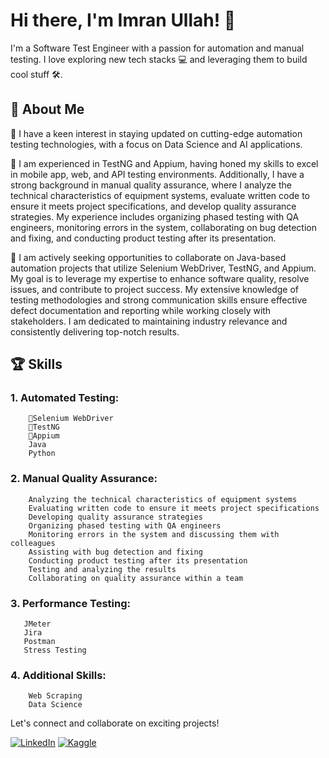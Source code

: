 # Hi there, I'm Imran Ullah! 👋

I'm a Software Test Engineer with a passion for automation and manual testing. I love exploring new tech stacks 💻 and leveraging them to build cool stuff 🛠️.

## 🚀 About Me

👀 I have a keen interest in staying updated on cutting-edge automation testing technologies, with a focus on Data Science and AI applications.

🌱 I am experienced in TestNG and Appium, having honed my skills to excel in mobile app, web, and API testing environments. Additionally, I have a strong background in manual quality assurance, where I analyze the technical characteristics of equipment systems, evaluate written code to ensure it meets project specifications, and develop quality assurance strategies. My experience includes organizing phased testing with QA engineers, monitoring errors in the system, collaborating on bug detection and fixing, and conducting product testing after its presentation.

💞️ I am actively seeking opportunities to collaborate on Java-based automation projects that utilize Selenium WebDriver, TestNG, and Appium. My goal is to leverage my expertise to enhance software quality, resolve issues, and contribute to project success. My extensive knowledge of testing methodologies and strong communication skills ensure effective defect documentation and reporting while working closely with stakeholders. I am dedicated to maintaining industry relevance and consistently delivering top-notch results.


## 🏆 Skills

### 1.	Automated Testing:
    	💞️Selenium WebDriver
    	💞️TestNG
    	💞️Appium
    	Java
    	Python

### 2.	Manual Quality Assurance:
    	Analyzing the technical characteristics of equipment systems
        Evaluating written code to ensure it meets project specifications
        Developing quality assurance strategies
        Organizing phased testing with QA engineers
        Monitoring errors in the system and discussing them with colleagues
        Assisting with bug detection and fixing
        Conducting product testing after its presentation
        Testing and analyzing the results
        Collaborating on quality assurance within a team

### 3. Performance Testing:
       JMeter
       Jira
       Postman
       Stress Testing

### 4.	Additional Skills:
    	Web Scraping
    	Data Science


Let's connect and collaborate on exciting projects!

[![LinkedIn](https://img.shields.io/badge/LinkedIn-Connect-blue)](https://www.linkedin.com/in/imran-ullah-a54b681b1/)
[![Kaggle](https://img.shields.io/badge/Kaggle-Explore-yellow)](https://www.kaggle.com/imranktk)

